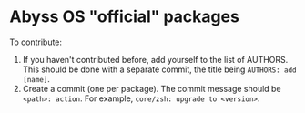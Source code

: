 Abyss OS "official" packages
======

To contribute:
1. If you haven't contributed before, add yourself to the list of AUTHORS.
  This should be done with a separate commit, the title being `AUTHORS: add [name]`.
2. Create a commit (one per package). The commit message should be `<path>: action`.
  For example, `core/zsh: upgrade to <version>`.
